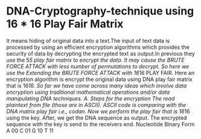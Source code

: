 # DNA-Cryptography-technique using 16 * 16 Play Fair Matrix
It means hiding of original data into a text.The input of text data is processed by using an efficient encryption algorithms which provides the security of data by decrypting the encrypted text as output.In previous they use the 5*5 play fair matrix to encrypt the data. It may cause the BRUTE FORCE ATTACK with less number of permutations to decrypt. So here we use the Extending the BRUTE FORCE ATTACK with 16*16 PLAY FAIR. Here an encryption algorithm is encrypt the original data using DNA play fair matrix that is 16*16. So far we have come across many ideas which involve data encryption using traditional mathematical operations and/or data manipulating DNA techniques.
A. Steps for the encryption
The read plaintext from file (those are in ASCII).
ASCII code is comparing with the DNA matrix play fair i.e., codan.
Now we perform the play fair that is 16*16 using the key.
After, we get the DNA sequence as output.
The encrypted sequence with the key is send to the receivers end.
Nucleotide	Binary Form 
A 	00
C 	01
G 	10
T 	11 
